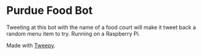 Purdue Food Bot
==============

Tweeting at this bot with the name of a food court will make it tweet back a random menu item to try. Running on a Raspberry Pi.

Made with [Tweepy](http://www.tweepy.org/).

